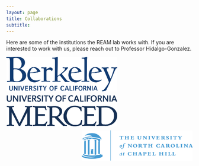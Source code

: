 ```yaml
---
layout: page
title: Collaborations
subtitle:
---
```


Here are some of the institutions the REAM lab works with. If you are interested to work with us, please reach out to Professor Hidalgo-Gonzalez.

<img align="left" src="/assets/img/berkeley_logo.png" width="300" style="padding-bottom: 10px;" style="padding-right: 10px;"/>
<img align="center" src="/assets/img/UCM_logo.png" width="300" style="padding-bottom: 10px;" style="padding-right: 10px;"/>
<img align="right" src="/assets/img/UNC_logo.png" width="300" style="padding-bottom: 10px;" style="padding-right: 10px;"/>


